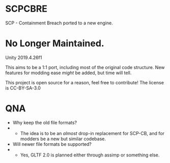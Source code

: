 # SCPCBRE
SCP - Containment Breach ported to a new engine.

# No Longer Maintained.

Unity 2019.4.26f1

This aims to be a 1:1 port, including most of the original code structure. New features for modding ease *might* be added, but time will tell.

This project is open source for a reason, feel free to contribute! The license is CC-BY-SA-3.0

# QNA

- Why keep the old file formats?
- - The idea is to be an *almost* drop-in replacement for SCP-CB, and for modders be a new but similar codebase.
- Will newer file formats be supported?
- - Yes, GLTF 2.0 is planned either through assimp or something else.
